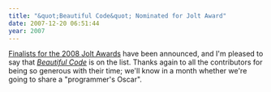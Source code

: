 ```yaml
---
title: "&quot;Beautiful Code&quot; Nominated for Jolt Award"
date: 2007-12-20 06:51:44
year: 2007
---
```

<a href="http://www.joltawards.com/finalists.html">Finalists for the 2008 Jolt Awards</a> have been announced, and I'm pleased to say that <a href="http://beautifulcode.oreillynet.com/"><em>Beautiful Code</em></a> is on the list. Thanks again to all the contributors for being so generous with their time; we'll know in a month whether we're going to share a "programmer's Oscar".
